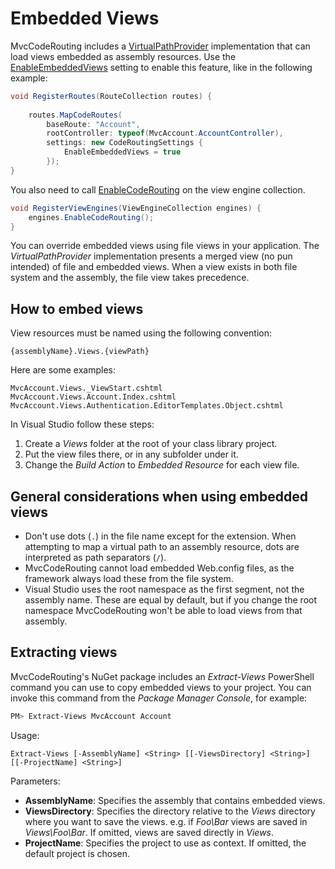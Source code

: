 Embedded Views
==============
MvcCodeRouting includes a [VirtualPathProvider][1] implementation that can load views embedded as assembly resources. Use the [EnableEmbeddedViews][2] setting to enable this feature, like in the following example:

```csharp
void RegisterRoutes(RouteCollection routes) {
   
    routes.MapCodeRoutes(
        baseRoute: "Account",
        rootController: typeof(MvcAccount.AccountController),
        settings: new CodeRoutingSettings { 
            EnableEmbeddedViews = true
        });
}
```

You also need to call [EnableCodeRouting][3] on the view engine collection.

```csharp
void RegisterViewEngines(ViewEngineCollection engines) {
    engines.EnableCodeRouting();
}
```

You can override embedded views using file views in your application. The *VirtualPathProvider* implementation presents a merged view (no pun intended) of file and embedded views. When a view exists in both file system and the assembly, the file view takes precedence.

How to embed views
------------------
View resources must be named using the following convention:

```text
{assemblyName}.Views.{viewPath}
```

Here are some examples:

```text
MvcAccount.Views._ViewStart.cshtml
MvcAccount.Views.Account.Index.cshtml
MvcAccount.Views.Authentication.EditorTemplates.Object.cshtml
```

In Visual Studio follow these steps:

1. Create a *Views* folder at the root of your class library project.
2. Put the view files there, or in any subfolder under it. 
3. Change the *Build Action* to *Embedded Resource* for each view file.

General considerations when using embedded views
------------------------------------------------
- Don't use dots (`.`) in the file name except for the extension. When attempting to map a virtual path to an assembly resource, dots are interpreted as path separators (`/`).
- MvcCodeRouting cannot load embedded Web.config files, as the framework always load these from the file system.
- Visual Studio uses the root namespace as the first segment, not the assembly name. These are equal by default, but if you change the root namespace MvcCodeRouting won't be able to load views from that assembly.

Extracting views
----------------
MvcCodeRouting's NuGet package includes an *Extract-Views* PowerShell command you can use to copy embedded views to your project. You can invoke this command from the *Package Manager Console*, for example:

```powershell
PM> Extract-Views MvcAccount Account
```

Usage:

```text
Extract-Views [-AssemblyName] <String> [[-ViewsDirectory] <String>] [[-ProjectName] <String>]
```

Parameters:

- **AssemblyName**: Specifies the assembly that contains embedded views.
- **ViewsDirectory**: Specifies the directory relative to the *Views* directory where you want to save the views. e.g. if *Foo\Bar* views are saved in *Views\Foo\Bar*. If omitted, views are saved directly in *Views*.
- **ProjectName**: Specifies the project to use as context. If omitted, the default project is chosen.

[1]: http://msdn.microsoft.com/en-us/library/system.web.hosting.virtualpathprovider
[2]: api/MvcCodeRouting/CodeRoutingSettings/EnableEmbeddedViews.md
[3]: api/MvcCodeRouting/CodeRoutingExtensions/EnableCodeRouting_1.md
